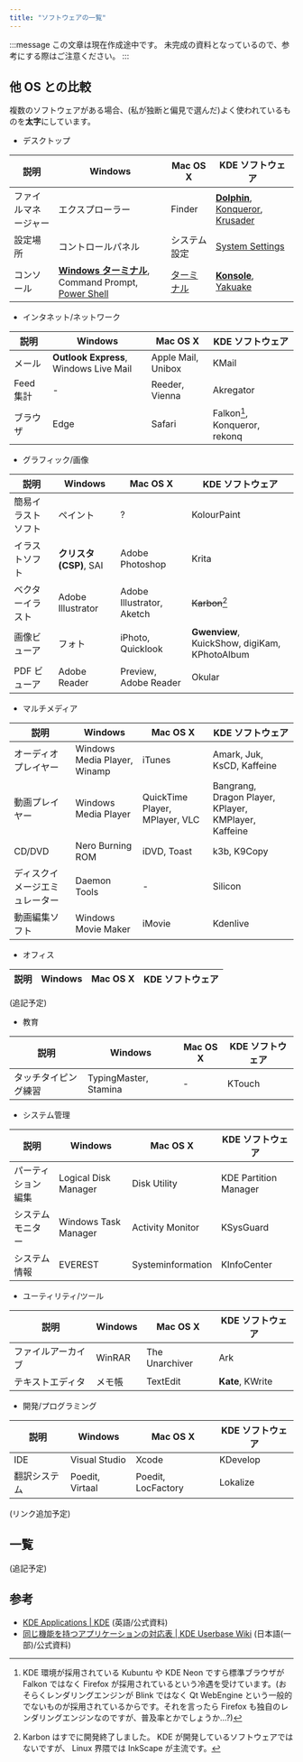 ```yaml
---
title: "ソフトウェアの一覧"
---
```

:::message
この文章は現在作成途中です。
未完成の資料となっているので、参考にする際はご注意ください。
:::

## 他 OS との比較
複数のソフトウェアがある場合、(私が独断と偏見で選んだ)よく使われているものを**太字**にしています。

- デスクトップ

| 説明 | Windows | Mac OS X | KDE ソフトウェア |
| ---- | ------- | -------- | ---------------- |
| ファイルマネージャー | エクスプローラー | Finder | **[Dolphin]**, [Konqueror], [Krusader] |
| 設定場所 | コントロールパネル | システム設定 | [System Settings] |
| コンソール | **[Windows ターミナル]**, Command Prompt, [Power Shell] | [ターミナル] | **[Konsole]**, [Yakuake] |

[Dolphin]: https://apps.kde.org/dolphin "Dolphin | KDE Applications"
[Konqueror]: https://apps.kde.org/konqueror "Konqureror | KDE Applications"
[Krusader]: https://krusader.org "Krusader | Krusader"
[System Settings]: https://userbase.kde.org/System_Settings/ja "System Settings | KDE Userbase Wiki"
[Windows ターミナル]: https://aka.ms/terminal "Windows Terminal | Microsoft Store"
[Power Shell]: https://microsoft.com/powershell "Power Shell ドキュメント | Microsoft Learn"
[ターミナル]: https://support.apple.com/ja-jp/guide/terminal/welcome/mac "ターミナルユーザガイド | Apple Support"
[Konsole]: https://konsole.kde.org "Konsole | Konsole"
[Yakuake]: https://apps.kde.org/yakuake "Yakuake | KDE Applications"

- インタネット/ネットワーク

| 説明 | Windows | Mac OS X | KDE ソフトウェア |
| ---- | ------- | -------- | ---------------- |
| メール | **Outlook Express**, Windows Live Mail | Apple Mail, Unibox | KMail |
| Feed 集計 | - | Reeder, Vienna | Akregator |
| ブラウザ | Edge | Safari | Falkon[^1], Konqueror, rekonq |

[^1]: KDE 環境が採用されている Kubuntu や KDE Neon ですら標準ブラウザが Falkon ではなく Firefox が採用されているという冷遇を受けています。(おそらくレンダリングエンジンが Blink ではなく Qt WebEngine という一般的でないものが採用されているからです。それを言ったら Firefox も独自のレンダリングエンジンなのですが、普及率とかでしょうか…?)

- グラフィック/画像

| 説明 | Windows | Mac OS X | KDE ソフトウェア |
| ---- | ------- | -------- | ---------------- |
| 簡易イラストソフト | ペイント | ? | KolourPaint |
| イラストソフト | **クリスタ (CSP)**, SAI | Adobe Photoshop | Krita |
| ベクターイラスト | Adobe Illustrator | Adobe Illustrator, Aketch | ~~Karbon~~[^2] |
| 画像ビューア | フォト | iPhoto, Quicklook | **Gwenview**, KuickShow, digiKam, KPhotoAlbum |
| PDF ビューア | Adobe Reader | Preview, Adobe Reader | Okular |

[^2]: Karbon はすでに開発終了しました。 KDE が開発しているソフトウェアではないですが、 Linux 界隈では InkScape が主流です。

- マルチメディア

| 説明 | Windows | Mac OS X | KDE ソフトウェア |
| ---- | ------- | -------- | ---------------- |
| オーディオプレイヤー | Windows Media Player, Winamp | iTunes | Amark, Juk, KsCD, Kaffeine |
| 動画プレイヤー | Windows Media Player | QuickTime Player, MPlayer, VLC | Bangrang, Dragon Player, KPlayer, KMPlayer, Kaffeine |
| CD/DVD | Nero Burning ROM | iDVD, Toast | k3b, K9Copy |
| ディスクイメージエミュレーター | Daemon Tools | - | Silicon |
| 動画編集ソフト | Windows Movie Maker | iMovie | Kdenlive |

- オフィス

| 説明 | Windows | Mac OS X | KDE ソフトウェア |
| ---- | ------- | -------- | ---------------- |
(追記予定)

- 教育

| 説明 | Windows | Mac OS X | KDE ソフトウェア |
| ---- | ------- | -------- | ---------------- |
| タッチタイピング練習 | TypingMaster, Stamina | - | KTouch |

- システム管理

| 説明 | Windows | Mac OS X | KDE ソフトウェア |
| ---- | ------- | -------- | ---------------- |
| パーティション編集 | Logical Disk Manager | Disk Utility | KDE Partition Manager |
| システムモニター | Windows Task Manager | Activity Monitor | KSysGuard |
| システム情報 | EVEREST | Systeminformation | KInfoCenter |

- ユーティリティ/ツール

| 説明 | Windows | Mac OS X | KDE ソフトウェア |
| ---- | ------- | -------- | ---------------- |
| ファイルアーカイブ | WinRAR | The Unarchiver | Ark |
| テキストエディタ | メモ帳 | TextEdit | **Kate**, KWrite |

- 開発/プログラミング

| 説明 | Windows | Mac OS X | KDE ソフトウェア |
| ---- | ------- | -------- | ---------------- |
| IDE | Visual Studio | Xcode | KDevelop |
| 翻訳システム | Poedit, Virtaal | Poedit, LocFactory | Lokalize |

(リンク追加予定)

## 一覧
(追記予定)
<!--
それぞれのソフトウェアの特徴を完結に書く。
(うえの一覧にのっていないソフトウェアだけここに記載してもいいかもしれない。)
- グラフィック系
  - Kdenlive - 動画編集ソフト
  - Krita - ペイントソフト

- オフィス系
  - Okular - ドキュメントビューア

- 基本ソフトウェア
  - Dolphin - ファイル管理ソフト
  - Konsole - ターミナル
  - Ark - 圧縮/展開ソフト
  - Gwenview - 画像ビューア
  - Spectable - スクリーンショット機能
  - Plasma System Monitor - システム管理

- 開発系
  - Kate - テキストエディター

- その他
  - KDE Connect - 携帯と連携
-->

## 参考
- [KDE Applications | KDE](https://apps.kde.org) (英語/公式資料)
- [同じ機能を持つアプリケーションの対応表 | KDE Userbase Wiki](https://userbase.kde.org/Table_of_equivalent_applications/ja) (日本語(一部)/公式資料)
